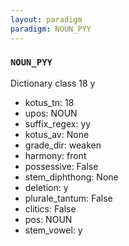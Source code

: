 ```yaml
---
layout: paradigm
paradigm: NOUN_PYY
---
```

### ` NOUN_PYY `

Dictionary class 18 y
* kotus_tn: 18
* upos: NOUN
* suffix_regex: yy
* kotus_av: None
* grade_dir: weaken
* harmony: front
* possessive: False
* stem_diphthong: None
* deletion: y
* plurale_tantum: False
* clitics: False
* pos: NOUN
* stem_vowel: y
